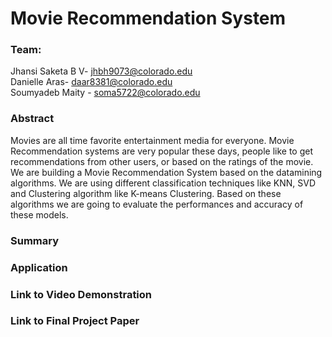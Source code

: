 # Movie Recommendation System

### Team: 
Jhansi Saketa B V- jhbh9073@colorado.edu 
<br> Danielle Aras- daar8381@colorado.edu
<br> Soumyadeb Maity - soma5722@colorado.edu 

### Abstract
Movies are all time favorite entertainment media for everyone. Movie Recommendation systems are very popular these days, people like to get recommendations from other users, or based on the ratings of the movie. We are building a Movie Recommendation System based on the datamining algorithms. We are using different classification techniques like KNN, SVD and Clustering algorithm like K-means Clustering. Based on these algorithms we are going to evaluate the performances and accuracy of these models. 

### Summary 

### Application 

### Link to Video Demonstration 

### Link to Final Project Paper
